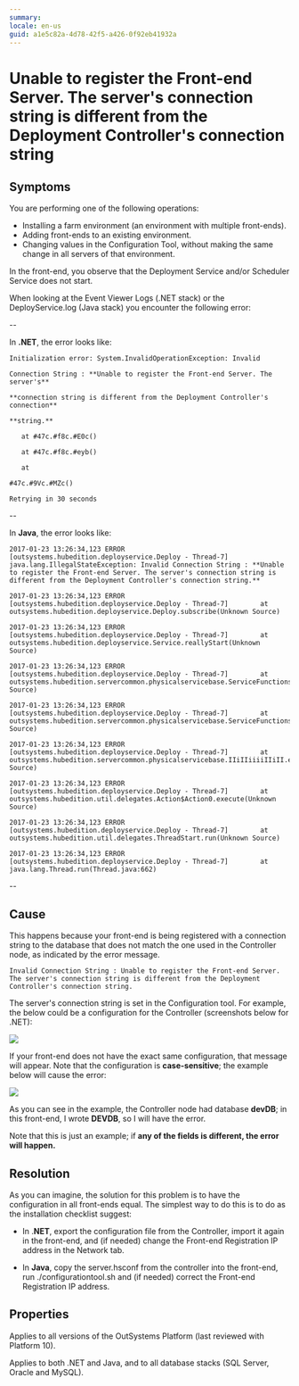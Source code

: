 ```yaml
---
summary: 
locale: en-us
guid: a1e5c82a-4d78-42f5-a426-0f92eb41932a
---
```


# Unable to register the Front-end Server. The server's connection string is different from the Deployment Controller's connection string

## Symptoms

You are performing one of the following operations:
* Installing a farm environment (an environment with multiple front-ends).
* Adding front-ends to an existing environment.
* Changing values in the Configuration Tool, without making the same change in all servers of that environment.

In the front-end, you observe that the Deployment Service and/or Scheduler Service does not start.

When looking at the Event Viewer Logs (.NET stack) or the DeployService.log (Java stack) you encounter the following error:

--

In **.NET**, the error looks like:
```
Initialization error: System.InvalidOperationException: Invalid

Connection String : **Unable to register the Front-end Server. The server's**

**connection string is different from the Deployment Controller's connection**

**string.**

   at #47c.#f8c.#E0c()

   at #47c.#f8c.#eyb()

   at

#47c.#9Vc.#MZc()

Retrying in 30 seconds
```
--

In **Java**, the error looks like:
```
2017-01-23 13:26:34,123 ERROR [outsystems.hubedition.deployservice.Deploy - Thread-7] java.lang.IllegalStateException: Invalid Connection String : **Unable to register the Front-end Server. The server's connection string is different from the Deployment Controller's connection string.**

2017-01-23 13:26:34,123 ERROR [outsystems.hubedition.deployservice.Deploy - Thread-7]        at outsystems.hubedition.deployservice.Deploy.subscribe(Unknown Source)

2017-01-23 13:26:34,123 ERROR [outsystems.hubedition.deployservice.Deploy - Thread-7]        at outsystems.hubedition.deployservice.Service.reallyStart(Unknown Source)

2017-01-23 13:26:34,123 ERROR [outsystems.hubedition.deployservice.Deploy - Thread-7]        at outsystems.hubedition.servercommon.physicalservicebase.ServiceFunctions.$bnb(Unknown Source)

2017-01-23 13:26:34,123 ERROR [outsystems.hubedition.deployservice.Deploy - Thread-7]        at outsystems.hubedition.servercommon.physicalservicebase.ServiceFunctions.$bpb(Unknown Source)

2017-01-23 13:26:34,123 ERROR [outsystems.hubedition.deployservice.Deploy - Thread-7]        at outsystems.hubedition.servercommon.physicalservicebase.IIiIIiiiiIIiII.executeImpl(Unknown Source)

2017-01-23 13:26:34,123 ERROR [outsystems.hubedition.deployservice.Deploy - Thread-7]        at outsystems.hubedition.util.delegates.Action$Action0.execute(Unknown Source)

2017-01-23 13:26:34,123 ERROR [outsystems.hubedition.deployservice.Deploy - Thread-7]        at outsystems.hubedition.util.delegates.ThreadStart.run(Unknown Source)

2017-01-23 13:26:34,123 ERROR [outsystems.hubedition.deployservice.Deploy - Thread-7]        at java.lang.Thread.run(Thread.java:662)
```
--

## Cause

This happens because your front-end is being registered with a connection string to the database that does not match the one used in the Controller node, as indicated by the error message.

`Invalid Connection String : Unable to register the Front-end Server. The server's connection string is different from the Deployment Controller's connection string.`

The server's connection string is set in the Configuration tool. For example, the below could be a configuration for the Controller (screenshots below for .NET):

![](images/unable-register-front-end_0.png)

If your front-end does not have the exact same configuration, that message will appear. Note that the configuration is **case-sensitive**; the example below will cause the error:

![](images/unable-register-front-end_1.png)

As you can see in the example, the Controller node had database **devDB**; in this front-end, I wrote **DEVDB**, so I will have the error.

Note that this is just an example; if **any of the fields is different, the error will happen.**

## Resolution

As you can imagine, the solution for this problem is to have the configuration in all front-ends equal. The simplest way to do this is to do as the installation checklist suggest:

* In .**NET**, export the configuration file from the Controller, import it again in the front-end, and (if needed) change the Front-end Registration IP address in the Network tab.

* In **Java**, copy the server.hsconf from the controller into the front-end, run ./configurationtool.sh and (if needed) correct the Front-end Registration IP address.

## Properties

Applies to all versions of the OutSystems Platform (last reviewed with Platform 10).

Applies to both .NET and Java, and to all database stacks (SQL Server, Oracle and MySQL).

